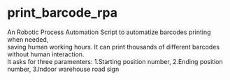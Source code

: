 # print_barcode_rpa
An Robotic Process Automation Script to automatize barcodes printing when needed,  
saving human working hours. It can print thousands of different barcodes without human interaction.  
It asks for three paramenters: 1.Starting position number, 2.Ending position number, 3.Indoor warehouse road sign
